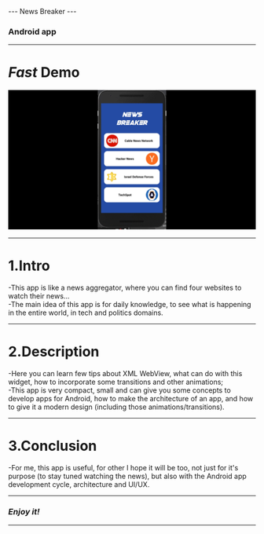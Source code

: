 --- News Breaker ---
### Android app ###
***

# <b><em>Fast</em></b> Demo #
![News Breaker app](https://github.com/horjarobert/NewsBreaker/blob/master/NewsBreaker.gif)
***

# 1.Intro #

-This app is like a news aggregator, where you can find four websites to watch their news...  
-The main idea of this app is for daily knowledge, to see what is happening in the entire world, in tech and politics domains.   
***

# 2.Description #

-Here you can learn few tips about XML WebView, what can do with this widget, how to incorporate some transitions and other animations;  
-This app is very compact, small and can give you some concepts to develop apps for Android, how to make the architecture of an app, and how to give it a modern design (including those animations/transitions).   
***

# 3.Conclusion #

-For me, this app is useful, for other I hope it will be too, not just for it's purpose (to stay tuned watching the news), but also with the Android app development cycle, architecture and UI/UX.   
***

### <em>Enjoy it!</em> ###
***
